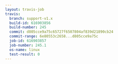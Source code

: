 ```yaml
---
layout: travis-job
travis:
  branch: support-v1.x
  build-id: 616903856
  build-number: 245
  commit: d805cce9a75c65727f6507804af839d21890cb24
  commit-range: 6e80553c2658...d805cce9a75c
  job-id: 616903857
  job-number: 245.1
  os-name: linux
  test-result: 0
---
```

